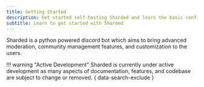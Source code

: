```yaml
---
title: Getting Started
description: Get started self-hosting Sharded and learn the basic configurations.
subtitle: Learn to get started with Sharded
---
```

Sharded is a python powered discord bot which aims to bring advanced moderation, community management features, and customization to the users.

!!! warning "Active Development"
    Sharded is currently under active development as many aspects of documentation, features, and codebase are subject to change or removed.
    { data-search-exclude }
